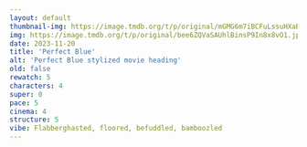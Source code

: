 ```yaml
---
layout: default
thumbnail-img: https://image.tmdb.org/t/p/original/mGMG6m7iBCFuLssuHXaBAKZlu88.png
img: https://image.tmdb.org/t/p/original/bee6ZQVaSAUhlBinsP9In8x8vO1.jpg
date: 2023-11-20
title: 'Perfect Blue'
alt: 'Perfect Blue stylized movie heading'
old: false
rewatch: 5
characters: 4
super: 0
pace: 5
cinema: 4
structure: 5
vibe: Flabberghasted, floored, befuddled, bamboozled
---
```

